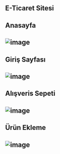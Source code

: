 <h2> E-Ticaret Sitesi <h2>

<h2>Anasayfa<h2>

![image](https://user-images.githubusercontent.com/62529090/122679637-56000780-d1f4-11eb-87b3-246521e785d7.png)

<h2>Giriş Sayfası <h2>

![image](https://user-images.githubusercontent.com/62529090/122679711-95c6ef00-d1f4-11eb-8ea0-42bb79081c61.png)


<h2>Alışveris Sepeti <h2>

![image](https://user-images.githubusercontent.com/62529090/122679773-d1fa4f80-d1f4-11eb-87a1-5acaf909d8df.png)

<h2>Ürün Ekleme<h2>

![image](https://user-images.githubusercontent.com/62529090/122679825-0bcb5600-d1f5-11eb-9e32-75d99003ae2a.png)
